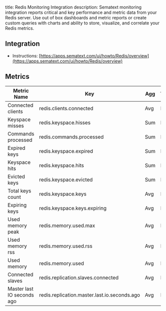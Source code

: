 title: Redis Monitoring Integration
description: Sematext monitoring integration reports critical and key performance and metric data from your Redis server. Use out of box dashboards and metric reports or create custom queries with charts and ability to store, visualize, and correlate your Redis metrics.

## Integration

- Instructions: [https://apps.sematext.com/ui/howto/Redis/overview](https://apps.sematext.com/ui/howto/Redis/overview)

## Metrics

Metric Name | Key | Agg | Type | Description
--- | --- | --- | --- | ---
Connected clients | redis.clients.connected | Avg | Long | 
Keyspace misses | redis.keyspace.hisses | Sum | Long | 
Commands processed | redis.commands.processed | Sum | Long | 
Expired keys | redis.keyspace.expired | Sum | Long | 
Keyspace hits | redis.keyspace.hits | Sum | Long | 
Evicted keys | redis.keyspace.evicted | Sum | Long | 
Total keys count | redis.keyspace.keys | Avg | Long | 
Expiring keys | redis.keyspace.keys.expiring | Avg | Long | 
Used memory peak | redis.memory.used.max | Avg | Long | 
Used memory rss | redis.memory.used.rss | Avg | Long | 
Used memory | redis.memory.used | Avg | Long | 
Connected slaves | redis.replication.slaves.connected | Avg | Long | 
Master last IO seconds ago | redis.replication.master.last.io.seconds.ago | Avg | Long | 
